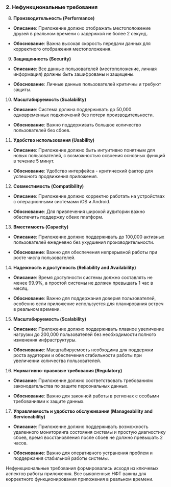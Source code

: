 ### 2. Нефункциональные требования

8. **Производительность (Performance)**

  - **Описание**: Приложение должно отображать местоположение друзей в реальном времени с задержкой не более 2 секунд.

  - **Обоснование**: Важна высокая скорость передачи данных для корректного отображения местоположения.

9. **Защищенность (Security)**

  - **Описание**: Все данные пользователей (местоположение, личная информация) должны быть зашифрованы и защищены.

  - **Обоснование**: Личные данные пользователей критичны и требуют защиты.

10. **Масштабируемость (Scalability)**

  - **Описание**: Система должна поддерживать до 50,000 одновременных подключений без потери производительности.

  - **Обоснование**: Важно поддерживать большое количество пользователей без сбоев.

11. **Удобство использования (Usability)**

  - **Описание**: Приложение должно быть интуитивно понятным для новых пользователей, с возможностью освоения основных функций в течение 5 минут.

  - **Обоснование**: Удобство интерфейса - критический фактор для успешного продвижения  приложения.

12. **Совместимость (Compatibility)**

  - **Описание**: Приложение должно корректно работать на устройствах с операционными системами iOS и Android.

  - **Обоснование**: Для привлечения широкой аудитории важно обеспечить поддержку обеих платформ.

13. **Вместимость (Capacity)**

  - **Описание**: Приложение должно поддерживать до 100,000 активных пользователей ежедневно без ухудшения производительности.

  - **Обоснование**: Важно для обеспечения непрерывной работы при росте числа пользователей.

14. **Надежность и доступность (Reliability and Availability)**

  - **Описание**: Время доступности системы должно составлять не менее 99.9%, а простой системы не должен превышать 1 час в месяц.

  - **Обоснование**: Важно для поддержания доверия пользователей, особенно если приложение используется для планирования встреч в реальном времени.

15. **Масштабируемость (Scalability)**

  - **Описание**: Приложение должно поддерживать плавное увеличение нагрузки до 200,000 пользователей без необходимости полного изменения инфраструктуры.

  - **Обоснование**: Масштабируемость необходима для поддержки роста аудитории и обеспечения стабильности работы при увеличении количества пользователей.

16. **Нормативно-правовые требования (Regulatory)**

  - **Описание**: Приложение должно соответствовать требованиям законодательства по защите персональных данных.

  - **Обоснование**: Важно для законной работы в регионах с особыми требованиями к защите данных.

17. **Управляемость и удобство обслуживания (Manageability and Serviceability)**

  - **Описание**: Приложение должно поддерживать возможность удаленного мониторинга состояния системы и простую диагностику сбоев, время восстановления после сбоев не должно превышать 2 часов.

  - **Обоснование**: Важно для оперативного устранения проблем и поддержания стабильной работы системы.

Нефункциональные требования формировались исходя из ключевых аспектов работы приложения. Все выявленные НФТ важны для корректного функционирования приложения в реальном времени.

